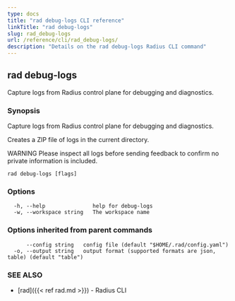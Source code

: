 ```yaml
---
type: docs
title: "rad debug-logs CLI reference"
linkTitle: "rad debug-logs"
slug: rad_debug-logs
url: /reference/cli/rad_debug-logs/
description: "Details on the rad debug-logs Radius CLI command"
---
```

## rad debug-logs

Capture logs from Radius control plane for debugging and diagnostics.

### Synopsis

Capture logs from Radius control plane for debugging and diagnostics.
 
Creates a ZIP file of logs in the current directory.

WARNING Please inspect all logs before sending feedback to confirm no private information is included.

```
rad debug-logs [flags]
```

### Options

```
  -h, --help               help for debug-logs
  -w, --workspace string   The workspace name
```

### Options inherited from parent commands

```
      --config string   config file (default "$HOME/.rad/config.yaml")
  -o, --output string   output format (supported formats are json, table) (default "table")
```

### SEE ALSO

* [rad]({{< ref rad.md >}}) - Radius CLI
